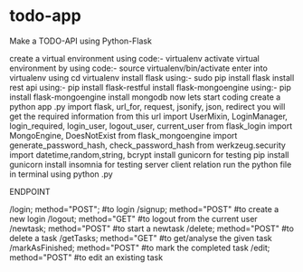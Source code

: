 # todo-app

Make a TODO-API using Python-Flask

create a virtual environment using code:- virtualenv <name>
activate virtual environment by using code:- source virtualenv<name>/bin/activate
enter into virtualenv using cd virtualenv<name>
install flask using:- sudo pip install flask
install rest api using:- pip install flask-restful
install flask-mongoengine using:- pip install flask-mongoengine
install mongodb
now lets start coding
create a python app <name>.py
import flask, url_for, request, jsonify, json, redirect you will get the required information from this url
import UserMixin, LoginManager, login_required, login_user, logout_user, current_user from flask_login
import MongoEngine, DoesNotExist from flask_mongoengine
import generate_password_hash, check_password_hash from werkzeug.security 
import datetime,random,string, bcrypt
install gunicorn for testing pip install gunicorn
install insomnia for testing server client relation
run the python file in terminal using python <name>.py


ENDPOINT

/login; method="POST"; #to login
/signup; method="POST" #to create a new login
/logout; method="GET" #to logout from the current user
/newtask; method="POST" #to start a newtask
/delete; method="POST" #to delete a task
/getTasks; method="GET" #to get/analyse the given task
/markAsFinished; method="POST" #to mark the completed task
/edit; method="POST" #to edit an existing task
